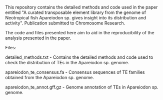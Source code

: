 This repository contains the detailed methods and code used in the paper entitled "A curated transposable element library from the genome of Neotropical fish Apareiodon sp. gives insight into its distribution and activity". Publication submitted to Chromosome Research.

The code and files presented here aim to aid in the reproducibility of the analysis presented in the paper.

Files:

detailed_methods.txt - Contains the detailed methods and code used to check the distribution of TEs in the Apareiodon sp. genome.

apareiodon_te_consensus.fa - Consensus sequences of TE families obtained from the Apareiodon sp. genome.

apareiodon_te_annot.gff.gz - Genome annotation of TEs in Apareiodon sp. genome.
